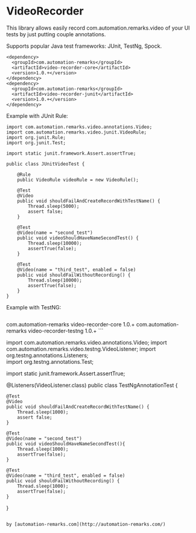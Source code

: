 # VideoRecorder

This library allows easily record com.automation.remarks.video of your UI tests by just putting couple annotations.

Supports popular Java test frameworks: JUnit, TestNg, Spock.

```
<dependency>
  <groupId>com.automation-remarks</groupId>
  <artifactId>video-recorder-core</artifactId>
  <version>1.0.+</version>
</dependency>
<dependency>
  <groupId>com.automation-remarks</groupId>
  <artifactId>video-recorder-junit</artifactId>
  <version>1.0.+</version>
</dependency> 
```

Example with JUnit Rule:

```
import com.automation.remarks.video.annotations.Video;
import com.automation.remarks.video.junit.VideoRule;
import org.junit.Rule;  
import org.junit.Test;

import static junit.framework.Assert.assertTrue;

public class JUnitVideoTest {

    @Rule
    public VideoRule videoRule = new VideoRule();

    @Test
    @Video
    public void shouldFailAndCreateRecordWithTestName() {
        Thread.sleep(5000);
        assert false;
    }

    @Test
    @Video(name = "second_test")
    public void videoShouldHaveNameSecondTest() {
        Thread.sleep(10000);
        assertTrue(false);
    }

    @Test
    @Video(name = "third_test", enabled = false)
    public void shouldFailWithoutRecording() {
        Thread.sleep(10000);
        assertTrue(false);
    }
}
```

Example with TestNG:

```

```
<dependency>
  <groupId>com.automation-remarks</groupId>
  <artifactId>video-recorder-core</artifactId>
  <version>1.0.+</version>
</dependency>
<dependency>
  <groupId>com.automation-remarks</groupId>
  <artifactId>video-recorder-testng</artifactId>
  <version>1.0.+</version>
</dependency>
```


import com.automation.remarks.video.annotations.Video;
import com.automation.remarks.video.testng.VideoListener;
import org.testng.annotations.Listeners;  
import org.testng.annotations.Test;

import static junit.framework.Assert.assertTrue;

@Listeners(VideoListener.class)
public class TestNgAnnotationTest {

    @Test
    @Video
    public void shouldFailAndCreateRecordWithTestName() {
        Thread.sleep(1000);
        assert false;
    }

    @Test
    @Video(name = "second_test")
    public void videoShouldHaveNameSecondTest(){
        Thread.sleep(1000);
        assertTrue(false);
    }

    @Test
    @Video(name = "third_test", enabled = false)
    public void shouldFailWithoutRecording() {
        Thread.sleep(1000);
        assertTrue(false);
    }
}
```

by [automation-remarks.com](http://automation-remarks.com/)